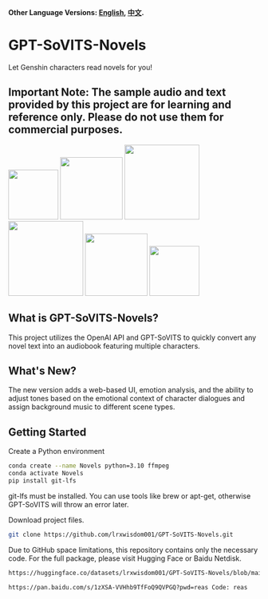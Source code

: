 **Other Language Versions: [English](README.md), [中文](README_zh.md).**

# GPT-SoVITS-Novels
Let Genshin characters read novels for you!

## Important Note: The sample audio and text provided by this project are for learning and reference only. Please do not use them for commercial purposes.
<img src="https://github.com/lrxwisdom001/GPT-SoVITS-Novels/assets/106758196/69cb3a68-9f6e-4211-bc9b-9222efdac845" height="100">
<img src="https://github.com/lrxwisdom001/GPT-SoVITS-Novels/assets/106758196/69cb3a68-9f6e-4211-bc9b-9222efdac845" height="125">
<img src="https://github.com/lrxwisdom001/GPT-SoVITS-Novels/assets/106758196/69cb3a68-9f6e-4211-bc9b-9222efdac845" height="150">

<img src="https://github.com/lrxwisdom001/GPT-SoVITS-Novels/assets/106758196/69cb3a68-9f6e-4211-bc9b-9222efdac845" height="150">
<img src="https://github.com/lrxwisdom001/GPT-SoVITS-Novels/assets/106758196/69cb3a68-9f6e-4211-bc9b-9222efdac845" height="125">
<img src="https://github.com/lrxwisdom001/GPT-SoVITS-Novels/assets/106758196/69cb3a68-9f6e-4211-bc9b-9222efdac845" height="100">

## What is GPT-SoVITS-Novels?
This project utilizes the OpenAI API and GPT-SoVITS to quickly convert any novel text into an audiobook featuring multiple characters.

## What's New?
The new version adds a web-based UI, emotion analysis, and the ability to adjust tones based on the emotional context of character dialogues and assign background music to different scene types.

## Getting Started
Create a Python environment
 ```bash
conda create --name Novels python=3.10 ffmpeg
conda activate Novels
pip install git-lfs
 ```

git-lfs must be installed. You can use tools like brew or apt-get, otherwise GPT-SoVITS will throw an error later.

Download project files.
 ```bash
git clone https://github.com/lrxwisdom001/GPT-SoVITS-Novels.git
 ```

Due to GitHub space limitations, this repository contains only the necessary code. For the full package, please visit Hugging Face or Baidu Netdisk.
 ```bash
https://huggingface.co/datasets/lrxwisdom001/GPT-SoVITS-Novels/blob/main/GPT_SoVITS_Novels_v1.0_full_pack.zip

https://pan.baidu.com/s/1zXSA-VVHhb9TfFoQ9QVPGQ?pwd=reas Code: reas 
 ```


